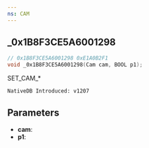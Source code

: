 ```yaml
---
ns: CAM
---
```

## _0x1B8F3CE5A6001298

```c
// 0x1B8F3CE5A6001298 0xE1A0B2F1
void _0x1B8F3CE5A6001298(Cam cam, BOOL p1);
```

SET_CAM_*

```
NativeDB Introduced: v1207
```

## Parameters
* **cam**:
* **p1**:
